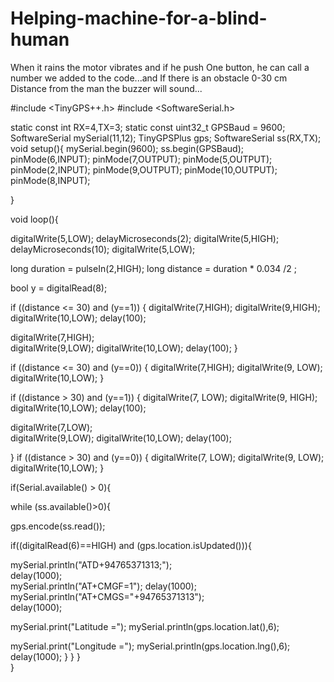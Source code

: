 # Helping-machine-for-a-blind-human
When it rains the motor vibrates and if he push
One button, he can call a number we added to 
the code...and If there is an obstacle 0-30 cm 
Distance from the man the buzzer will sound...

#include <TinyGPS++.h>
#include <SoftwareSerial.h>

static const int RX=4,TX=3;
static const uint32_t GPSBaud = 9600;
SoftwareSerial mySerial(11,12);
TinyGPSPlus gps;
SoftwareSerial ss(RX,TX);
void setup(){ 
    mySerial.begin(9600);
    ss.begin(GPSBaud);
    pinMode(6,INPUT);
    pinMode(7,OUTPUT);
    pinMode(5,OUTPUT);
    pinMode(2,INPUT);
    pinMode(9,OUTPUT); 
    pinMode(10,OUTPUT);
    pinMode(8,INPUT);
   
} 

void loop(){
    
    
    
    
digitalWrite(5,LOW);
delayMicroseconds(2);
digitalWrite(5,HIGH);
delayMicroseconds(10);
digitalWrite(5,LOW);

long duration = pulseIn(2,HIGH);
long distance = duration * 0.034 /2 ;

bool y = digitalRead(8);
    
if ((distance <= 30) and (y==1)) {
   digitalWrite(7,HIGH);
   digitalWrite(9,HIGH);
   digitalWrite(10,LOW);
   delay(100);
        
   digitalWrite(7,HIGH);     
   digitalWrite(9,LOW);
   digitalWrite(10,LOW);
   delay(100); 
}

if ((distance <= 30) and (y==0)) {
   digitalWrite(7,HIGH);
   digitalWrite(9, LOW);
   digitalWrite(10,LOW);
}

if ((distance > 30) and (y==1)) {
   digitalWrite(7, LOW);
   digitalWrite(9, HIGH);
   digitalWrite(10,LOW);
   delay(100);
   
   digitalWrite(7,LOW);     
   digitalWrite(9,LOW);
   digitalWrite(10,LOW);
   delay(100); 
  
}
if ((distance > 30) and (y==0)) {
   digitalWrite(7, LOW);
   digitalWrite(9, LOW);
   digitalWrite(10,LOW);
}

    
if(Serial.available() > 0){
        
while (ss.available()>0){
            
gps.encode(ss.read());
            
if((digitalRead(6)==HIGH) and (gps.location.isUpdated())){
                
mySerial.println("ATD+94765371313;");       
delay(1000);         
mySerial.println("AT+CMGF=1");
delay(1000);
mySerial.println("AT+CMGS=\"+94765371313");   
delay(1000);
                
mySerial.print("Latitude ="); 
mySerial.println(gps.location.lat(),6);     
                
mySerial.print("Longitude ="); 
mySerial.println(gps.location.lng(),6);        
delay(1000);
}
}
}   
}
